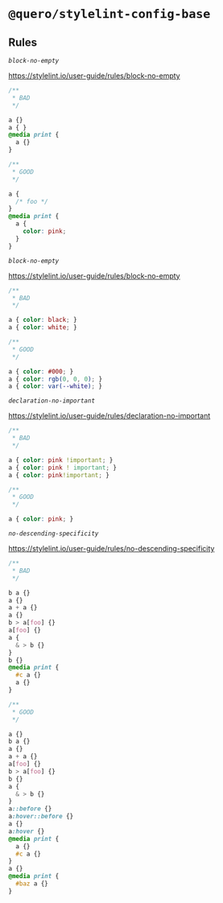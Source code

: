 # `@quero/stylelint-config-base`

## Rules

*`block-no-empty`*

https://stylelint.io/user-guide/rules/block-no-empty

```css
/**
 * BAD
 */

a {}
a { }
@media print {
  a {}
}

/**
 * GOOD
 */

a {
  /* foo */
}
@media print {
  a {
    color: pink;
  }
}
```

*`block-no-empty`*

https://stylelint.io/user-guide/rules/block-no-empty

```css
/**
 * BAD
 */

a { color: black; }
a { color: white; }

/**
 * GOOD
 */

a { color: #000; }
a { color: rgb(0, 0, 0); }
a { color: var(--white); }
```

*`declaration-no-important`*

https://stylelint.io/user-guide/rules/declaration-no-important

```css
/**
 * BAD
 */

a { color: pink !important; }
a { color: pink ! important; }
a { color: pink!important; }

/**
 * GOOD
 */

a { color: pink; }
```

*`no-descending-specificity`*

https://stylelint.io/user-guide/rules/no-descending-specificity

```css
/**
 * BAD
 */

b a {}
a {}
a + a {}
a {}
b > a[foo] {}
a[foo] {}
a {
  & > b {}
}
b {}
@media print {
  #c a {}
  a {}
}

/**
 * GOOD
 */

a {}
b a {}
a {}
a + a {}
a[foo] {}
b > a[foo] {}
b {}
a {
  & > b {}
}
a::before {}
a:hover::before {}
a {}
a:hover {}
@media print {
  a {}
  #c a {}
}
a {}
@media print {
  #baz a {}
}
```
